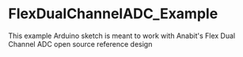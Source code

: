 # FlexDualChannelADC_Example
This example Arduino sketch is meant to work with Anabit's Flex Dual Channel ADC open source reference design
